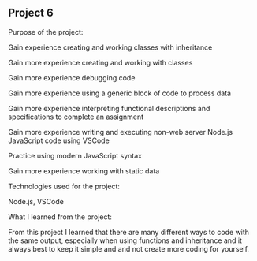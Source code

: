 ## Project 6
Purpose of the project:

Gain experience creating and working classes with inheritance

Gain more experience creating and working with classes

Gain more experience debugging code

Gain more experience using a generic block of code to process data

Gain more experience interpreting functional descriptions and specifications to complete an assignment

Gain more experience writing and executing non-web server Node.js JavaScript code using VSCode

Practice using modern JavaScript syntax

Gain more experience working with static data


Technologies used for the project:

Node.js, VSCode

What I learned from the project:

From this project I learned that there are many different ways to code with the same output, especially when using functions and inheritance and it always best to keep it simple and and not create more coding for yourself. 




